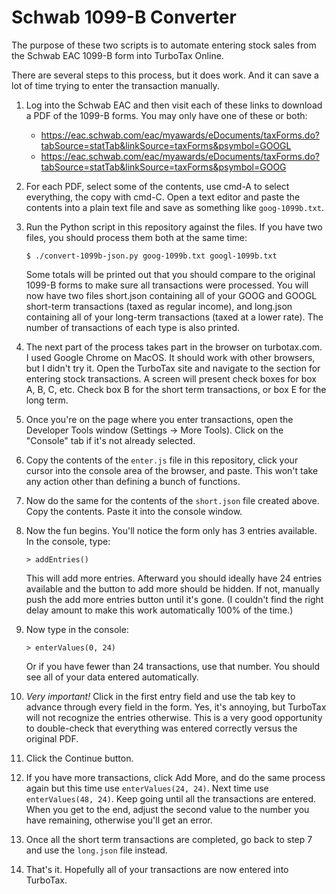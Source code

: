 # Schwab 1099-B Converter

The purpose of these two scripts is to automate entering stock sales from the
Schwab EAC 1099-B form into TurboTax Online.

There are several steps to this process, but it does work. And it can save a
lot of time trying to enter the transaction manually.

1. Log into the Schwab EAC and then visit each of these links to download a PDF
   of the 1099-B forms. You may only have one of these or both:

   * https://eac.schwab.com/eac/myawards/eDocuments/taxForms.do?tabSource=statTab&linkSource=taxForms&psymbol=GOOGL
   * https://eac.schwab.com/eac/myawards/eDocuments/taxForms.do?tabSource=statTab&linkSource=taxForms&psymbol=GOOG

2. For each PDF, select some of the contents, use cmd-A to select everything, the copy with cmd-C.
   Open a text editor and paste the contents into a plain text file and save as something like
   `goog-1099b.txt`.

3. Run the Python script in this repository against the files. If you have two files, you should
   process them both at the same time:

   `$ ./convert-1099b-json.py goog-1099b.txt googl-1099b.txt`

   Some totals will be printed out that you should compare to the original 1099-B forms to make
   sure all transactions were processed.
   You will now have two files short.json containing all of your GOOG and GOOGL short-term
   transactions (taxed as regular income), and long.json containing all of your long-term
   transactions (taxed at a lower rate). The number of transactions of each type is also printed.

4. The next part of the process takes part in the browser on turbotax.com. I used
   Google Chrome on MacOS. It should work with other browsers, but I didn't try it.
   Open the TurboTax site and navigate to the section for entering stock transactions.
   A screen will present check boxes for box A, B, C, etc. Check box B for the short term
   transactions, or box E for the long term.

5. Once you're on the page where you enter transactions, open the Developer Tools window
   (Settings -> More Tools). Click on the "Console" tab if it's not already selected.

6. Copy the contents of the `enter.js` file in this repository, click your cursor into the console
   area of the browser, and paste. This won't take any action other than defining a bunch of
   functions.

7. Now do the same for the contents of the `short.json` file created above. Copy the contents.
   Paste it into the console window.

8. Now the fun begins. You'll notice the form only has 3 entries available. In the console,
   type:

   `> addEntries()`

   This will add more entries. Afterward you should ideally have 24 entries
   available and the button to add more should be hidden. If not, manually push the add more
   entries button until it's gone. (I couldn't find the right delay amount to make this work
   automatically 100% of the time.)

9. Now type in the console:

   `> enterValues(0, 24)`

   Or if you have fewer than 24 transactions, use that number. You should see all of your data
   entered automatically.

10. *Very important!* Click in the first entry field and use the tab key to advance through every
    field in the form. Yes, it's annoying, but TurboTax will not recognize the entries otherwise.
    This is a very good opportunity to double-check that everything was entered correctly versus
    the original PDF.

11. Click the Continue button.

12. If you have more transactions, click Add More, and do the same process again but this time
    use `enterValues(24, 24)`. Next time use `enterValues(48, 24)`. Keep going until all the
    transactions are entered. When you get to the end, adjust the second value to the number you
    have remaining, otherwise you'll get an error.

13. Once all the short term transactions are completed, go back to step 7 and use the `long.json`
    file instead.

14. That's it. Hopefully all of your transactions are now entered into TurboTax.
